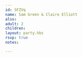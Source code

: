 ```yaml
---
id: SFZVq
name: Sam Green & Claire Elliott
also:
adult: 2
children:
layout: party.hbs
rsvp: true
notes:

---
```

